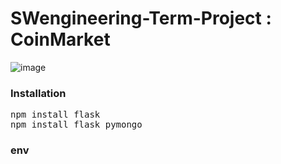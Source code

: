 # SWengineering-Term-Project : CoinMarket
![image](https://github.com/ragnar725/SWengineering-Term-Project/assets/58600024/21272f24-c566-4cc0-9ab6-c3cfd1d6085c)

### Installation
<pre>npm install flask
npm install flask_pymongo </pre>

### env
